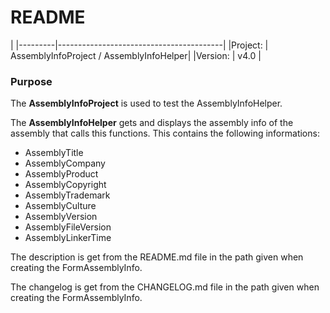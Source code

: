 # README

|
|---------|-----------------------------------------|
|Project: | AssemblyInfoProject / AssemblyInfoHelper|
|Version: | v4.0                               |

### Purpose
The **AssemblyInfoProject** is used to test the AssemblyInfoHelper.

The **AssemblyInfoHelper** gets and displays the assembly info of the assembly that calls this functions.
This contains the following informations:
- AssemblyTitle
- AssemblyCompany
- AssemblyProduct
- AssemblyCopyright
- AssemblyTrademark
- AssemblyCulture
- AssemblyVersion
- AssemblyFileVersion
- AssemblyLinkerTime

The description is get from the README.md file in the path given when creating the FormAssemblyInfo.

The changelog is get from the CHANGELOG.md file in the path given when creating the FormAssemblyInfo.